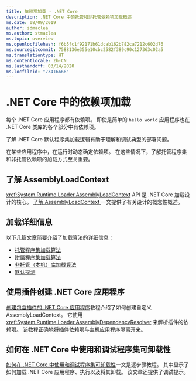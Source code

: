 ```yaml
---
title: 依赖项加载 - .NET Core
description: .NET Core 中的托管和非托管依赖项加载概述
ms.date: 08/09/2019
author: sdmaclea
ms.author: stmaclea
ms.topic: overview
ms.openlocfilehash: f6b5fc1f92171b61dcab162b782ca7212c602d76
ms.sourcegitcommit: 7588136e355e10cbc2582f389c90c127363c02a5
ms.translationtype: HT
ms.contentlocale: zh-CN
ms.lasthandoff: 03/14/2020
ms.locfileid: "73416666"
---
```

# <a name="dependency-loading-in-net-core"></a>.NET Core 中的依赖项加载

每个 .NET Core 应用程序都有依赖项。 即使是简单的 `hello world` 应用程序也在 .NET Core 类库的各个部分中有依赖项。

了解 .NET Core 默认程序集加载逻辑有助于理解和调试典型的部署问题。

在某些应用程序中，在运行时动态确定依赖项。 在这些情况下，了解托管程序集和非托管依赖项的加载方式至关重要。

## <a name="understanding-assemblyloadcontext"></a>了解 AssemblyLoadContext

<xref:System.Runtime.Loader.AssemblyLoadContext> API 是 .NET Core 加载设计的核心。 [了解 AssemblyLoadContext ](understanding-assemblyloadcontext.md) 一文提供了有关设计的概念性概述。

## <a name="loading-details"></a>加载详细信息

以下几篇文章简要介绍了加载算法的详细信息：

- [托管程序集加载算法](loading-managed.md)
- [附属程序集加载算法](loading-resources.md)
- [非托管（本机）库加载算法](loading-unmanaged.md)
- [默认探测](default-probing.md)

## <a name="create-a-net-core-application-with-plugins"></a>使用插件创建 .NET Core 应用程序

[创建包含插件的 .NET Core 应用程序](../tutorials/creating-app-with-plugin-support.md)教程介绍了如何创建自定义 AssemblyLoadContext。 它使用 <xref:System.Runtime.Loader.AssemblyDependencyResolver> 来解析插件的依赖项。 该教程正确地将插件依赖项与主机应用程序隔离开来。

## <a name="how-to-use-and-debug-assembly-unloadability-in-net-core"></a>如何在 .NET Core 中使用和调试程序集可卸载性

[如何在 .NET Core 中使用和调试程序集可卸载性](../../standard/assembly/unloadability.md)一文是逐步骤教程。 其中显示了如何加载 .NET Core 应用程序、执行以及将其卸载。 该文章还提供了调试提示。
